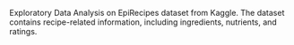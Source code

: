 Exploratory Data Analysis on EpiRecipes dataset from Kaggle. The dataset contains recipe-related 
information, including ingredients, nutrients, and ratings. 
